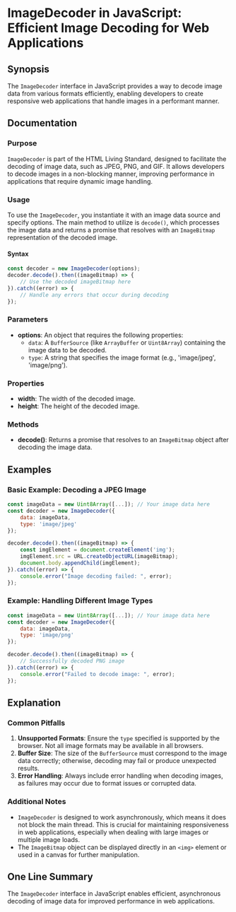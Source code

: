 <!--
Meta Description: # ImageDecoder in JavaScript: Efficient Image Decoding for Web Applications ## Synopsis The `ImageDecoder` interface in JavaScript provides a way to d...
Meta Keywords: image, data, imagedecoder, decoding, error
-->

# ImageDecoder in JavaScript: Efficient Image Decoding for Web Applications

## Synopsis
The `ImageDecoder` interface in JavaScript provides a way to decode image data from various formats efficiently, enabling developers to create responsive web applications that handle images in a performant manner.

## Documentation
### Purpose
`ImageDecoder` is part of the HTML Living Standard, designed to facilitate the decoding of image data, such as JPEG, PNG, and GIF. It allows developers to decode images in a non-blocking manner, improving performance in applications that require dynamic image handling.

### Usage
To use the `ImageDecoder`, you instantiate it with an image data source and specify options. The main method to utilize is `decode()`, which processes the image data and returns a promise that resolves with an `ImageBitmap` representation of the decoded image.

#### Syntax
```javascript
const decoder = new ImageDecoder(options);
decoder.decode().then((imageBitmap) => {
    // Use the decoded imageBitmap here
}).catch((error) => {
    // Handle any errors that occur during decoding
});
```

### Parameters
- **options**: An object that requires the following properties:
  - `data`: A `BufferSource` (like `ArrayBuffer` or `Uint8Array`) containing the image data to be decoded.
  - `type`: A string that specifies the image format (e.g., 'image/jpeg', 'image/png').

### Properties
- **width**: The width of the decoded image.
- **height**: The height of the decoded image.

### Methods
- **decode()**: Returns a promise that resolves to an `ImageBitmap` object after decoding the image data.

## Examples
### Basic Example: Decoding a JPEG Image
```javascript
const imageData = new Uint8Array([...]); // Your image data here
const decoder = new ImageDecoder({
    data: imageData,
    type: 'image/jpeg'
});

decoder.decode().then((imageBitmap) => {
    const imgElement = document.createElement('img');
    imgElement.src = URL.createObjectURL(imageBitmap);
    document.body.appendChild(imgElement);
}).catch((error) => {
    console.error("Image decoding failed: ", error);
});
```

### Example: Handling Different Image Types
```javascript
const imageData = new Uint8Array([...]); // Your image data here
const decoder = new ImageDecoder({
    data: imageData,
    type: 'image/png'
});

decoder.decode().then((imageBitmap) => {
    // Successfully decoded PNG image
}).catch((error) => {
    console.error("Failed to decode image: ", error);
});
```

## Explanation
### Common Pitfalls
1. **Unsupported Formats**: Ensure the `type` specified is supported by the browser. Not all image formats may be available in all browsers.
2. **Buffer Size**: The size of the `BufferSource` must correspond to the image data correctly; otherwise, decoding may fail or produce unexpected results.
3. **Error Handling**: Always include error handling when decoding images, as failures may occur due to format issues or corrupted data.

### Additional Notes
- `ImageDecoder` is designed to work asynchronously, which means it does not block the main thread. This is crucial for maintaining responsiveness in web applications, especially when dealing with large images or multiple image loads.
- The `ImageBitmap` object can be displayed directly in an `<img>` element or used in a canvas for further manipulation.

## One Line Summary
The `ImageDecoder` interface in JavaScript enables efficient, asynchronous decoding of image data for improved performance in web applications.